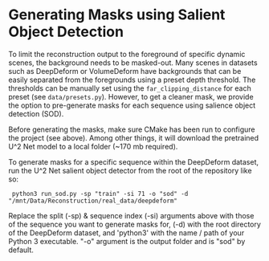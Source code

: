 # Generating Masks using Salient Object Detection #

To limit the reconstruction output to the foreground of specific dynamic scenes, the background needs to be masked-out. Many scenes in datasets such as DeepDeform or VolumeDeform have backgrounds that can be easily separated from the foregrounds using a preset depth threshold. The thresholds can be manually set using the `far_clipping_distance` for each preset (see `data/presets.py`). However, to get a cleaner mask, we provide the option to pre-generate masks for each sequence using salience object detection (SOD).

Before generating the masks, make sure CMake has been run to configure the project (see above). Among other things, it will download the pretrained U^2 Net model to a local folder (~170 mb required).

To generate masks for a specific sequence within the DeepDeform dataset, run the U^2 Net salient object detector from the root of the repository like so:
```shell
 python3 run_sod.py -sp "train" -si 71 -o "sod" -d "/mnt/Data/Reconstruction/real_data/deepdeform"
```

Replace the split (-sp) & sequence index (-si) arguments above with those of the sequence you want to generate masks for, (-d) with the root directory of the DeepDeform dataset, and 'python3' with the name / path of your Python 3 executable. "-o" argument is the output folder and is "sod" by default.